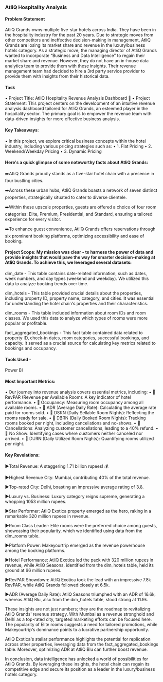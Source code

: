 ### AtliQ Hospitality Analysis

#### Problem Statement

AtliQ Grands owns multiple five-star hotels across India. They have been in the hospitality industry for the past 20 years. Due to strategic moves from other competitors and ineffective decision-making in management, AtliQ Grands are losing its market share and revenue in the luxury/business hotels category. As a strategic move, the managing director of AtliQ Grands wanted to incorporate “Business and Data Intelligence” to regain their market share and revenue. However, they do not have an in-house data analytics team to provide them with these insights. Their revenue management team had decided to hire a 3rd party service provider to provide them with insights from their historical data.

#### Task

•	Project Title: AtliQ Hospitality Revenue Analysis Dashboard 🏨
•	Project Statement: This project centers on the development of an intuitive revenue analysis dashboard tailored for AtliQ Grands, an esteemed player in the hospitality sector. The primary goal is to empower the revenue team with data-driven insights for more effective business analysis. 

#### Key Takeaways:
•	In this project, we explore critical business concepts within the hotel industry, including various pricing strategies such as:
•	1. Flat Pricing
•	2. Weekend/Weekday Pricing
•	3. Dynamic Pricing

#### Here's a quick glimpse of some noteworthy facts about AtliQ Grands:

➡️AtliQ Grands proudly stands as a five-star hotel chain with a presence in four bustling cities.

➡️Across these urban hubs, AtliQ Grands boasts a network of seven distinct properties, strategically situated to cater to diverse clientele.

➡️Within these upscale properties, guests are offered a choice of four room categories: Elite, Premium, Presidential, and Standard, ensuring a tailored experience for every visitor.

➡️To enhance guest convenience, AtliQ Grands offers reservations through six prominent booking platforms, optimizing accessibility and ease of booking.

#### Project Scope: My mission was clear - to harness the power of data and provide insights that would pave the way for smarter decision-making at AtliQ Grands. To achieve this, we leveraged several datasets:

dim_date - This table contains date-related information, such as dates, week numbers, and day types (weekend and weekday). We utilized this data to analyze booking trends over time.

dim_hotels - This table provided crucial details about the properties, including property ID, property name, category, and cities. It was essential for understanding the hotel chain's properties and their characteristics.

dim_rooms - This table included information about room IDs and room classes. We used this data to analyze which types of rooms were more popular or profitable.

fact_aggregated_bookings - This fact table contained data related to property ID, check-in dates, room categories, successful bookings, and capacity. It served as a crucial source for calculating key metrics related to bookings and occupancy.

#### Tools Used -
Power BI

#### Most Important Metrics:

•	Our journey into revenue analysis covers essential metrics, including:
•	📌 RevPAR (Revenue per Available Room): A key indicator of hotel performance.
•	📌 Occupancy: Measuring room occupancy among all available rooms.
•	📌 ADR (Average Daily Rate): Calculating the average rate paid for rooms sold.
•	📌 DSRN (Daily Sellable Room Nights): Reflecting the rooms ready for sale.
•	📌 DBRN (Daily Booked Room Nights): Tracking rooms booked per night, including cancellations and no-shows.
•	📌 Cancellations: Analyzing customer cancellations, leading to a 40% refund.
•	📌 No Show: Identifying cases where customers neither canceled nor arrived.
•	📌 DURN (Daily Utilized Room Nights): Quantifying rooms utilized per night.

#### Key Revelations:

▶Total Revenue: A staggering 1.71 billion rupees! 💰

▶Highest Revenue City: Mumbai, contributing 40% of the total revenue.

▶Top-rated City: Delhi, boasting an impressive average rating of 3.8.

▶Luxury vs. Business: Luxury category reigns supreme, generating a whopping 1053 million rupees.

▶Star Performer: AtliQ Exotica property emerged as the hero, raking in a remarkable 320 million rupees in revenue.

▶Room Class Leader: Elite rooms were the preferred choice among guests, showcasing their popularity, which we identified using data from the dim_rooms table.

▶Platform Power: Makeyourtrip emerged as the revenue powerhouse among the booking platforms.

▶Hotel Performance: AtliQ Exotica led the pack with 320 million rupees in revenue, while AtliQ Seasons, identified from the dim_hotels table, held its ground at 66 million rupees.

▶RevPAR Showdown: AtliQ Exotica took the lead with an impressive 7.8k RevPAR, while AtliQ Grands followed closely at 6.5k.

▶ADR (Average Daily Rate): AtliQ Seasons triumphed with an ADR of 16.6k, whereas AtliQ Blu, also from the dim_hotels table, stood strong at 11.9k.


These insights are not just numbers; they are the roadmap to revitalizing AtliQ Grands' revenue strategy. With Mumbai as a revenue stronghold and Delhi as a top-rated city, targeted marketing efforts can be focused here. The popularity of Elite rooms suggests a need for tailored promotions, while Makeyourtrip's dominance points to a lucrative partnership opportunity.

AtliQ Exotica's stellar performance highlights the potential for replication across other properties, leveraging data from the fact_aggregated_bookings table. Moreover, optimizing ADR at AtliQ Blu can further boost revenue.

In conclusion, data intelligence has unlocked a world of possibilities for AtliQ Grands. By leveraging these insights, the hotel chain can regain its competitive edge and secure its position as a leader in the luxury/business hotels category.


